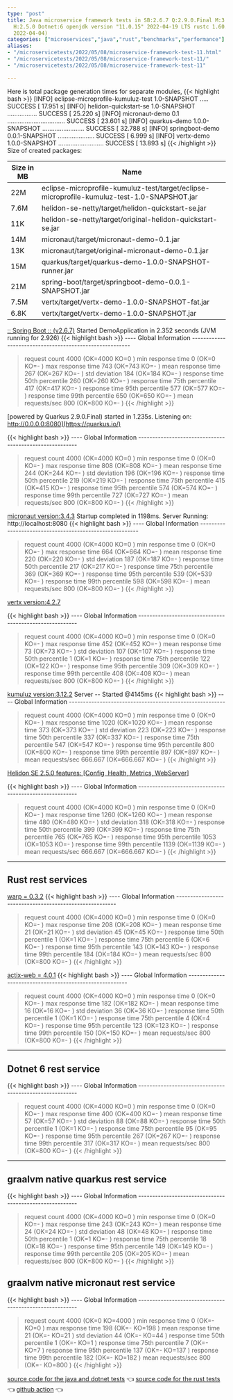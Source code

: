 ```yaml
---
type: "post"
title: Java microservice framework tests in SB:2.6.7 Q:2.9.0.Final M:3.4.3 V:4.2.7
  H:2.5.0 Dotnet:6 openjdk version "11.0.15" 2022-04-19 LTS rustc 1.60.0 (7737e0b5c
  2022-04-04)
categories: ["microservices","java","rust","benchmarks","performance"]
aliases:
- "/microservicetests/2022/05/08/microservice-framework-test-11.html"
- "/microservicetests/2022/05/08/microservice-framework-test-11/"
- "/microservicetests/2022/05/08/microservice-framework-test-11"

---
```


Here is total package generation times for separate modules,
{{< highlight bash >}}
[INFO] eclipse-microprofile-kumuluz-test 1.0-SNAPSHOT ..... SUCCESS [ 17.951 s]
[INFO] helidon-quickstart-se 1.0-SNAPSHOT ................. SUCCESS [ 25.220 s]
[INFO] micronaut-demo 0.1 ................................. SUCCESS [ 23.601 s]
[INFO] quarkus-demo 1.0.0-SNAPSHOT ........................ SUCCESS [ 32.788 s]
[INFO] springboot-demo 0.0.1-SNAPSHOT ..................... SUCCESS [  6.999 s]
[INFO] vertx-demo 1.0.0-SNAPSHOT .......................... SUCCESS [ 13.893 s]
{{< /highlight >}}
Size of created packages:

| Size in MB |  Name |
|------------|-------|
| 22M | eclipse-microprofile-kumuluz-test/target/eclipse-microprofile-kumuluz-test-1.0-SNAPSHOT.jar |
| 7.6M | helidon-se-netty/target/helidon-quickstart-se.jar |
| 11K | helidon-se-netty/target/original-helidon-quickstart-se.jar |
| 14M | micronaut/target/micronaut-demo-0.1.jar |
| 13K | micronaut/target/original-micronaut-demo-0.1.jar |
| 15M | quarkus/target/quarkus-demo-1.0.0-SNAPSHOT-runner.jar |
| 21M | spring-boot/target/springboot-demo-0.0.1-SNAPSHOT.jar |
| 7.5M | vertx/target/vertx-demo-1.0.0-SNAPSHOT-fat.jar |
| 6.8K | vertx/target/vertx-demo-1.0.0-SNAPSHOT.jar |


[:: Spring Boot ::                (v2.6.7)](https://spring.io/projects/spring-boot) 
Started DemoApplication in 2.352 seconds (JVM running for 2.926)
{{< highlight bash >}}
---- Global Information --------------------------------------------------------
> request count                                       4000 (OK=4000   KO=0     )
> min response time                                      0 (OK=0      KO=-     )
> max response time                                    743 (OK=743    KO=-     )
> mean response time                                   267 (OK=267    KO=-     )
> std deviation                                        184 (OK=184    KO=-     )
> response time 50th percentile                        260 (OK=260    KO=-     )
> response time 75th percentile                        417 (OK=417    KO=-     )
> response time 95th percentile                        577 (OK=577    KO=-     )
> response time 99th percentile                        650 (OK=650    KO=-     )
> mean requests/sec                                    800 (OK=800    KO=-     )
{{< /highlight >}}

[powered by Quarkus 2.9.0.Final) started in 1.235s. Listening on: http://0.0.0.0:8080](https://quarkus.io/) 

{{< highlight bash >}}
---- Global Information --------------------------------------------------------
> request count                                       4000 (OK=4000   KO=0     )
> min response time                                      0 (OK=0      KO=-     )
> max response time                                    808 (OK=808    KO=-     )
> mean response time                                   244 (OK=244    KO=-     )
> std deviation                                        196 (OK=196    KO=-     )
> response time 50th percentile                        219 (OK=219    KO=-     )
> response time 75th percentile                        415 (OK=415    KO=-     )
> response time 95th percentile                        574 (OK=574    KO=-     )
> response time 99th percentile                        727 (OK=727    KO=-     )
> mean requests/sec                                    800 (OK=800    KO=-     )
{{< /highlight >}}

[micronaut version:3.4.3](https://micronaut.io/) 
Startup completed in 1198ms. Server Running: http://localhost:8080
{{< highlight bash >}}
---- Global Information --------------------------------------------------------
> request count                                       4000 (OK=4000   KO=0     )
> min response time                                      0 (OK=0      KO=-     )
> max response time                                    664 (OK=664    KO=-     )
> mean response time                                   220 (OK=220    KO=-     )
> std deviation                                        187 (OK=187    KO=-     )
> response time 50th percentile                        217 (OK=217    KO=-     )
> response time 75th percentile                        369 (OK=369    KO=-     )
> response time 95th percentile                        539 (OK=539    KO=-     )
> response time 99th percentile                        598 (OK=598    KO=-     )
> mean requests/sec                                    800 (OK=800    KO=-     )
{{< /highlight >}}

[vertx version:4.2.7](https://vertx.io/) 

{{< highlight bash >}}
---- Global Information --------------------------------------------------------
> request count                                       4000 (OK=4000   KO=0     )
> min response time                                      0 (OK=0      KO=-     )
> max response time                                    452 (OK=452    KO=-     )
> mean response time                                    73 (OK=73     KO=-     )
> std deviation                                        107 (OK=107    KO=-     )
> response time 50th percentile                          1 (OK=1      KO=-     )
> response time 75th percentile                        122 (OK=122    KO=-     )
> response time 95th percentile                        309 (OK=309    KO=-     )
> response time 99th percentile                        408 (OK=408    KO=-     )
> mean requests/sec                                    800 (OK=800    KO=-     )
{{< /highlight >}}

[kumuluz version:3.12.2](https://ee.kumuluz.com/) 
Server -- Started @4145ms
{{< highlight bash >}}
---- Global Information --------------------------------------------------------
> request count                                       4000 (OK=4000   KO=0     )
> min response time                                      0 (OK=0      KO=-     )
> max response time                                   1020 (OK=1020   KO=-     )
> mean response time                                   373 (OK=373    KO=-     )
> std deviation                                        223 (OK=223    KO=-     )
> response time 50th percentile                        337 (OK=337    KO=-     )
> response time 75th percentile                        547 (OK=547    KO=-     )
> response time 95th percentile                        800 (OK=800    KO=-     )
> response time 99th percentile                        897 (OK=897    KO=-     )
> mean requests/sec                                666.667 (OK=666.667 KO=-     )
{{< /highlight >}}

[Helidon SE 2.5.0 features: [Config, Health, Metrics, WebServer]](https://helidon.io/) 

{{< highlight bash >}}
---- Global Information --------------------------------------------------------
> request count                                       4000 (OK=4000   KO=0     )
> min response time                                      0 (OK=0      KO=-     )
> max response time                                   1260 (OK=1260   KO=-     )
> mean response time                                   480 (OK=480    KO=-     )
> std deviation                                        318 (OK=318    KO=-     )
> response time 50th percentile                        399 (OK=399    KO=-     )
> response time 75th percentile                        765 (OK=765    KO=-     )
> response time 95th percentile                       1053 (OK=1053   KO=-     )
> response time 99th percentile                       1139 (OK=1139   KO=-     )
> mean requests/sec                                666.667 (OK=666.667 KO=-     )
{{< /highlight >}}

***  
## Rust rest services 


[warp = 0.3.2](http://docs.rs/warp)
{{< highlight bash >}}
---- Global Information --------------------------------------------------------
> request count                                       4000 (OK=4000   KO=0     )
> min response time                                      0 (OK=0      KO=-     )
> max response time                                    208 (OK=208    KO=-     )
> mean response time                                    21 (OK=21     KO=-     )
> std deviation                                         45 (OK=45     KO=-     )
> response time 50th percentile                          1 (OK=1      KO=-     )
> response time 75th percentile                          6 (OK=6      KO=-     )
> response time 95th percentile                        143 (OK=143    KO=-     )
> response time 99th percentile                        184 (OK=184    KO=-     )
> mean requests/sec                                    800 (OK=800    KO=-     )
{{< /highlight >}}

[actix-web = 4.0.1](http://docs.rs/actix-web)
{{< highlight bash >}}
---- Global Information --------------------------------------------------------
> request count                                       4000 (OK=4000   KO=0     )
> min response time                                      0 (OK=0      KO=-     )
> max response time                                    182 (OK=182    KO=-     )
> mean response time                                    16 (OK=16     KO=-     )
> std deviation                                         36 (OK=36     KO=-     )
> response time 50th percentile                          1 (OK=1      KO=-     )
> response time 75th percentile                          4 (OK=4      KO=-     )
> response time 95th percentile                        123 (OK=123    KO=-     )
> response time 99th percentile                        150 (OK=150    KO=-     )
> mean requests/sec                                    800 (OK=800    KO=-     )
{{< /highlight >}}

***  
## Dotnet 6 rest service 
{{< highlight bash >}}
---- Global Information --------------------------------------------------------
> request count                                       4000 (OK=4000   KO=0     )
> min response time                                      0 (OK=0      KO=-     )
> max response time                                    400 (OK=400    KO=-     )
> mean response time                                    57 (OK=57     KO=-     )
> std deviation                                         88 (OK=88     KO=-     )
> response time 50th percentile                          1 (OK=1      KO=-     )
> response time 75th percentile                         95 (OK=95     KO=-     )
> response time 95th percentile                        267 (OK=267    KO=-     )
> response time 99th percentile                        317 (OK=317    KO=-     )
> mean requests/sec                                    800 (OK=800    KO=-     )
{{< /highlight >}}


***  
## graalvm native quarkus rest service 
{{< highlight bash >}}
---- Global Information --------------------------------------------------------
> request count                                       4000 (OK=4000   KO=0     )
> min response time                                      0 (OK=0      KO=-     )
> max response time                                    243 (OK=243    KO=-     )
> mean response time                                    24 (OK=24     KO=-     )
> std deviation                                         48 (OK=48     KO=-     )
> response time 50th percentile                          1 (OK=1      KO=-     )
> response time 75th percentile                         18 (OK=18     KO=-     )
> response time 95th percentile                        149 (OK=149    KO=-     )
> response time 99th percentile                        205 (OK=205    KO=-     )
> mean requests/sec                                    800 (OK=800    KO=-     )
{{< /highlight >}}


## graalvm native micronaut rest service 
{{< highlight bash >}}
---- Global Information --------------------------------------------------------
> request count                                       4000 (OK=0      KO=4000  )
> min response time                                      0 (OK=-      KO=0     )
> max response time                                    198 (OK=-      KO=198   )
> mean response time                                    21 (OK=-      KO=21    )
> std deviation                                         44 (OK=-      KO=44    )
> response time 50th percentile                          1 (OK=-      KO=1     )
> response time 75th percentile                          7 (OK=-      KO=7     )
> response time 95th percentile                        137 (OK=-      KO=137   )
> response time 99th percentile                        182 (OK=-      KO=182   )
> mean requests/sec                                    800 (OK=-      KO=800   )
{{< /highlight >}}


[source code for the java and dotnet tests](https://github.com/ozkanpakdil/test-microservice-frameworks)  👈 [source code for the rust tests](https://github.com/ozkanpakdil/rust-examples)  👈 [github action](https://github.com/ozkanpakdil/test-microservice-frameworks/actions/runs/2290063933)  👈 